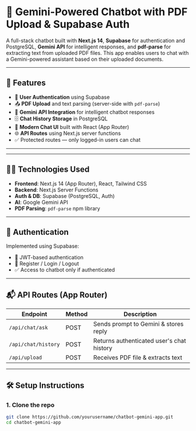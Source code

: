 # 🤖 Gemini-Powered Chatbot with PDF Upload & Supabase Auth

A full-stack chatbot built with **Next.js 14**, **Supabase** for authentication and PostgreSQL, **Gemini API** for intelligent responses, and **pdf-parse** for extracting text from uploaded PDF files. This app enables users to chat with a Gemini-powered assistant based on their uploaded documents.

---

## 🚀 Features

- 🔐 **User Authentication** using Supabase
- 📤 **PDF Upload** and text parsing (server-side with `pdf-parse`)
- 🤖 **Gemini API Integration** for intelligent chatbot responses
- 🗄️ **Chat History Storage** in PostgreSQL
- 💬 **Modern Chat UI** built with React (App Router)
- 🌐 **API Routes** using Next.js server functions
- ✅ Protected routes — only logged-in users can chat

---


---

## 🧑‍💻 Technologies Used

- **Frontend**: Next.js 14 (App Router), React, Tailwind CSS
- **Backend**: Next.js Server Functions
- **Auth & DB**: Supabase (PostgreSQL, Auth)
- **AI**: Google Gemini API
- **PDF Parsing**: `pdf-parse` npm library

---

## 🔐 Authentication

Implemented using Supabase:

- 🔑 JWT-based authentication
- 👤 Register / Login / Logout
- ✅ Access to chatbot only if authenticated

---

## 📬 API Routes (App Router)

| Endpoint                   | Method | Description                            |
|---------------------------|--------|----------------------------------------|
| `/api/chat/ask`           | POST   | Sends prompt to Gemini & stores reply |
| `/api/chat/history`       | POST   | Returns authenticated user's chat history |
| `/api/upload`             | POST   | Receives PDF file & extracts text     |

---

## 🛠️ Setup Instructions

### 1. Clone the repo

```bash
git clone https://github.com/yourusername/chatbot-gemini-app.git
cd chatbot-gemini-app
